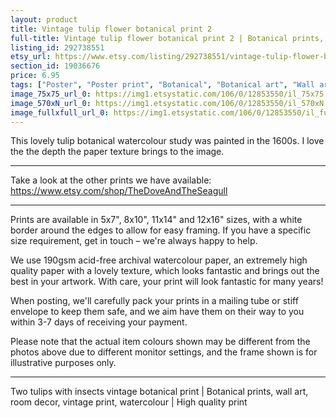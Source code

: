 ```yaml
---
layout: product
title: Vintage tulip flower botanical print 2 
full-title: Vintage tulip flower botanical print 2 | Botanical prints, wall art, room decor, vintage print, watercolour, spring | High quality print
listing_id: 292738551
etsy_url: https://www.etsy.com/listing/292738551/vintage-tulip-flower-botanical-print-2?utm_source=thedoveandtheseagull&utm_medium=api&utm_campaign=api
section_id: 19036676
price: 6.95
tags: ["Poster", "Poster print", "Botanical", "Botanical art", "Wall art", "Botanical poster", "Vintage", "Plant", "Watercolour", "Tulip", "Insects", "Flower"]
image_75x75_url_0: https://img1.etsystatic.com/106/0/12853550/il_75x75.1017100731_guwx.jpg
image_570xN_url_0: https://img1.etsystatic.com/106/0/12853550/il_570xN.1017100731_guwx.jpg
image_fullxfull_url_0: https://img1.etsystatic.com/106/0/12853550/il_fullxfull.1017100731_guwx.jpg
---
```

This lovely tulip botanical watercolour study was painted in the 1600s. I love the the depth the paper texture brings to the image.

---

Take a look at the other prints we have available:
https://www.etsy.com/shop/TheDoveAndTheSeagull

---

Prints are available in 5x7&quot;, 8x10&quot;, 11x14&quot; and 12x16&quot; sizes, with a white border around the edges to allow for easy framing. If you have a specific size requirement, get in touch – we&#39;re always happy to help.

We use 190gsm acid-free archival watercolour paper, an extremely high quality paper with a lovely texture, which looks fantastic and brings out the best in your artwork. With care, your print will look fantastic for many years!

When posting, we&#39;ll carefully pack your prints in a mailing tube or stiff envelope to keep them safe, and we aim have them on their way to you within 3-7 days of receiving your payment.

Please note that the actual item colours shown may be different from the photos above due to different monitor settings, and the frame shown is for illustrative purposes only.

---

Two tulips with insects vintage botanical print | Botanical prints, wall art, room decor, vintage print, watercolour | High quality print
